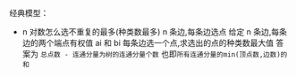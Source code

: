 经典模型：

- n 对数怎么选不重复的最多(种类数最多)
  n 条边,每条边选点
  给定 n 条边,每条边的两个端点有权值 ai 和 bi
  每条边选一个点,求选出的点的种类数最大值
  答案为 `总点数 - 连通分量为树的连通分量个数`
  也即`所有连通分量的min(顶点数,边数)的和`
